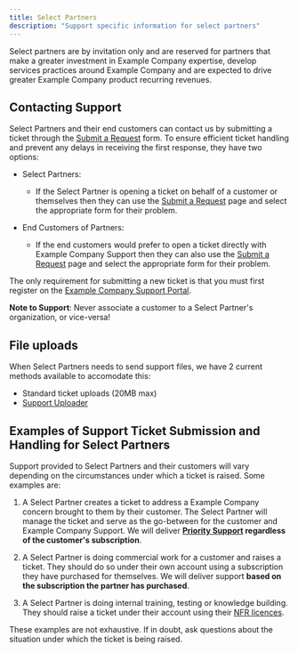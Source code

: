 ```yaml
---
title: Select Partners
description: "Support specific information for select partners"
---
```


Select partners are by invitation only and are reserved for partners that make
a greater investment in Example Company expertise, develop services practices around
Example Company and are expected to drive greater Example Company product recurring revenues.

## Contacting Support

Select Partners and their end customers can contact us by submitting a ticket through the [Submit a Request](https://support.example_company.com/hc/en-us/requests/new) form. To ensure efficient ticket handling and prevent any delays in receiving the first response, they have two options:

- Select Partners:
  - If the Select Partner is opening a ticket on behalf of a customer or themselves then they can use the [Submit a Request](https://support.example_company.com/hc/en-us/requests/new) page and select the appropriate form for their problem.

- End Customers of Partners:
  - If the end customers would prefer to open a ticket directly with Example Company Support then they can also use the [Submit a Request](https://support.example_company.com/hc/en-us/requests/new) page and select the appropriate form for their problem.

The only requirement for submitting a new ticket is that you must first register on the [Example Company Support Portal](https://about.example_company.com/support/portal/).

**Note to Support**: Never associate a customer to a Select Partner's organization, or vice-versa!

## File uploads

When Select Partners needs to send support files, we have 2 current methods
available to accomodate this:

- Standard ticket uploads (20MB max)
- [Support Uploader](https://about.example_company.com/support/providing-large-files/#support-uploader)

## Examples of Support Ticket Submission and Handling for Select Partners

Support provided to Select Partners and their customers will vary depending on
the circumstances under which a ticket is raised. Some examples are:

1. A Select Partner creates a ticket to address a Example Company concern brought to
   them by their customer. The Select Partner will manage the ticket and
   serve as the go-between for the customer and Example Company Support. We will deliver
   **[Priority Support](https://about.example_company.com/support/#priority-support)
   regardless of the customer's subscription**.

1. A Select Partner is doing commercial work for a customer and raises a
   ticket. They should do so under their own account using a subscription
   they have purchased for themselves. We will deliver support **based on the
   subscription the partner has purchased**.

1. A Select Partner is doing internal training, testing or knowledge
   building. They should raise a ticket under their account using their
   [NFR licences](/handbook/resellers/#nfr-programpolicy).

These examples are not exhaustive. If in doubt, ask questions about the
situation under which the ticket is being raised.
